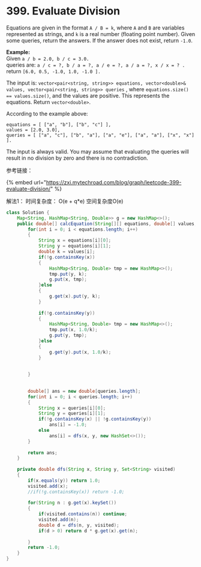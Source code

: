 # 399. Evaluate Division

Equations are given in the format `A / B = k`, where `A` and `B` are variables represented as strings, and `k` is a real number \(floating point number\). Given some queries, return the answers. If the answer does not exist, return `-1.0`.

**Example:**  
Given `a / b = 2.0, b / c = 3.0.`   
queries are: `a / c = ?, b / a = ?, a / e = ?, a / a = ?, x / x = ? .`   
return `[6.0, 0.5, -1.0, 1.0, -1.0 ].`

The input is: `vector<pair<string, string>> equations, vector<double>& values, vector<pair<string, string>> queries` , where `equations.size() == values.size()`, and the values are positive. This represents the equations. Return `vector<double>`.

According to the example above:

```text
equations = [ ["a", "b"], ["b", "c"] ],
values = [2.0, 3.0],
queries = [ ["a", "c"], ["b", "a"], ["a", "e"], ["a", "a"], ["x", "x"] ]. 
```

The input is always valid. You may assume that evaluating the queries will result in no division by zero and there is no contradiction.



参考链接：

{% embed url="https://zxi.mytechroad.com/blog/graph/leetcode-399-evaluate-division/" %}

解法1： 时间复杂度： O\(e + q\*e\)  空间复杂度O\(e\)

```java
class Solution {
    Map<String, HashMap<String, Double>> g = new HashMap<>();
    public double[] calcEquation(String[][] equations, double[] values, String[][] queries) {
        for(int i = 0; i < equations.length; i++)
        {
            String x = equations[i][0];
            String y = equations[i][1];
            double k = values[i];
            if(!g.containsKey(x))
            {
                HashMap<String, Double> tmp = new HashMap<>();
                tmp.put(y, k);
                g.put(x, tmp);
            }else
            {
                g.get(x).put(y, k);
            }
            
            if(!g.containsKey(y))
            {
                HashMap<String, Double> tmp = new HashMap<>();
                tmp.put(x, 1.0/k);
                g.put(y, tmp);
            }else
            {
                g.get(y).put(x, 1.0/k);
            }
            
            
        }
        
        
        double[] ans = new double[queries.length];
        for(int i = 0; i < queries.length; i++)
        {
            String x = queries[i][0];
            String y = queries[i][1];
            if(!g.containsKey(x) || !g.containsKey(y))
                ans[i] = -1.0;
            else
                ans[i] = dfs(x, y, new HashSet<>());
        }
        
        return ans;
    }
    
    private double dfs(String x, String y, Set<String> visited)
    {
        if(x.equals(y)) return 1.0;
        visited.add(x);
        //if(!g.containsKey(x)) return -1.0;
        
        for(String n : g.get(x).keySet())
        {
            if(visited.contains(n)) continue;
            visited.add(n);
            double d = dfs(n, y, visited);
            if(d > 0) return d * g.get(x).get(n);
            
        }
        return -1.0;
    }
}
```

